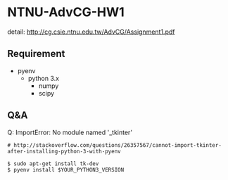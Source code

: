 # NTNU-AdvCG-HW1

detail: http://cg.csie.ntnu.edu.tw/AdvCG/Assignment1.pdf

## Requirement
- pyenv
  - python 3.x
    - numpy
    - scipy

## Q&A

Q: ImportError: No module named '_tkinter'
```shell
# http://stackoverflow.com/questions/26357567/cannot-import-tkinter-after-installing-python-3-with-pyenv

$ sudo apt-get install tk-dev
$ pyenv install $YOUR_PYTHON3_VERSION
```